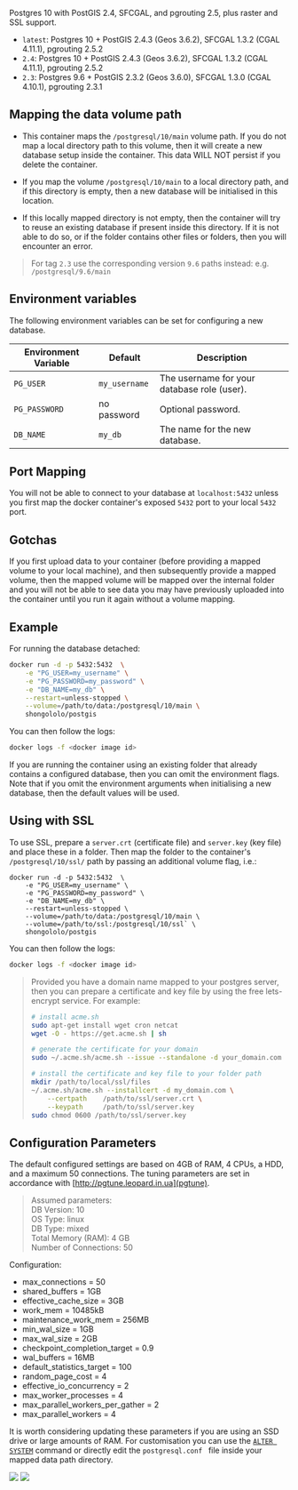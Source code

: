 Postgres 10 with PostGIS 2.4, SFCGAL, and pgrouting 2.5, plus raster and SSL support.

- `latest`: Postgres 10 + PostGIS 2.4.3 (Geos 3.6.2), SFCGAL 1.3.2 (CGAL 4.11.1), pgrouting 2.5.2
- `2.4`: Postgres 10 + PostGIS 2.4.3 (Geos 3.6.2), SFCGAL 1.3.2 (CGAL 4.11.1), pgrouting 2.5.2
- `2.3`: Postgres 9.6 + PostGIS 2.3.2 (Geos 3.6.0), SFCGAL 1.3.0 (CGAL 4.10.1), pgrouting 2.3.1

Mapping the data volume path
----------------------------
- This container maps the `/postgresql/10/main` volume path. If you do not map a local directory path to this volume, then it will create a new database setup inside the container. This data WILL NOT persist if you delete the container.

- If you map the volume `/postgresql/10/main` to a local directory path, and if this directory is empty, then a new database will be initialised in this location.

- If this locally mapped directory is not empty, then the container will try to reuse an existing database if present inside this directory. If it is not able to do so, or if the folder contains other files or folders, then you will encounter an error.

> For tag `2.3` use the corresponding version `9.6` paths instead: e.g. `/postgresql/9.6/main`

Environment variables
---------------------
The following environment variables can be set for configuring a new database.

Environment Variable | Default | Description
------------------------|---------|--------------
`PG_USER` |  `my_username` | The username for your database role (user).
`PG_PASSWORD` | no password | Optional password.
`DB_NAME` | `my_db` | The name for the new database.

Port Mapping
------------
You will not be able to connect to your database at `localhost:5432` unless you first map the docker container's exposed `5432` port to your local `5432` port.

Gotchas
-------
If you first upload data to your container (before providing a mapped volume to your local machine), and then subsequently provide a mapped volume, then the mapped volume will be mapped over the internal folder and you will not be able to see data you may have previously uploaded into the container until you run it again without a volume mapping.

Example
-------
For running the database detached:
```bash
docker run -d -p 5432:5432  \
    -e "PG_USER=my_username" \
    -e "PG_PASSWORD=my_password" \
    -e "DB_NAME=my_db" \
    --restart=unless-stopped \
    --volume=/path/to/data:/postgresql/10/main \
    shongololo/postgis
```
You can then follow the logs:
```bash
docker logs -f <docker image id>
```

If you are running the container using an existing folder that already contains a configured database, then you can omit the environment flags. Note that if you omit the environment arguments when initialising a new  database, then the default values will be used.

Using with SSL
--------------

To use SSL, prepare a `server.crt` (certificate file) and `server.key` (key file) and place these in a folder.
Then map the folder to the container's `/postgresql/10/ssl/` path by passing an additional volume flag, i.e.:

```
docker run -d -p 5432:5432  \
    -e "PG_USER=my_username" \
    -e "PG_PASSWORD=my_password" \
    -e "DB_NAME=my_db" \
    --restart=unless-stopped \
    --volume=/path/to/data:/postgresql/10/main \
    --volume=/path/to/ssl:/postgresql/10/ssl` \
    shongololo/postgis
```
You can then follow the logs:
```bash
docker logs -f <docker image id>
```

> Provided you have a domain name mapped to your postgres server, then you can prepare a certificate and key file by using the free lets-encrypt service.
> For example:
> ```bash
> # install acme.sh
> sudo apt-get install wget cron netcat
> wget -O - https://get.acme.sh | sh
>
> # generate the certificate for your domain
> sudo ~/.acme.sh/acme.sh --issue --standalone -d your_domain.com
>
> # install the certificate and key file to your folder path
> mkdir /path/to/local/ssl/files
> ~/.acme.sh/acme.sh --installcert -d my_domain.com \
>     --certpath    /path/to/ssl/server.crt \
>     --keypath     /path/to/ssl/server.key
> sudo chmod 0600 /path/to/ssl/server.key
> ```

Configuration Parameters
------------------------
The default configured settings are based on 4GB of RAM, 4 CPUs, a HDD, and a maximum 50 connections. The tuning parameters are set in accordance with [http://pgtune.leopard.in.ua](pgtune).

> Assumed parameters:  
  DB Version: 10  
  OS Type: linux  
  DB Type: mixed  
  Total Memory (RAM): 4 GB  
  Number of Connections: 50

Configuration:
- max_connections = 50
- shared_buffers = 1GB
- effective_cache_size = 3GB
- work_mem = 10485kB
- maintenance_work_mem = 256MB
- min_wal_size = 1GB
- max_wal_size = 2GB
- checkpoint_completion_target = 0.9
- wal_buffers = 16MB
- default_statistics_target = 100
- random_page_cost = 4
- effective_io_concurrency = 2
- max_worker_processes = 4
- max_parallel_workers_per_gather = 2
- max_parallel_workers = 4

It is worth considering updating these parameters if you are using an SSD drive or large amounts of RAM. For customisation you can use the [`ALTER SYSTEM`](https://www.postgresql.org/docs/10/static/sql-altersystem.html) command or directly edit the `postgresql.conf ` file inside your mapped data path directory.

[![](https://images.microbadger.com/badges/image/shongololo/postgis.svg)](https://microbadger.com/images/shongololo/postgis "Get your own image badge on microbadger.com")
[![](https://images.microbadger.com/badges/version/shongololo/postgis.svg)](https://microbadger.com/images/shongololo/postgis "Get your own version badge on microbadger.com")

